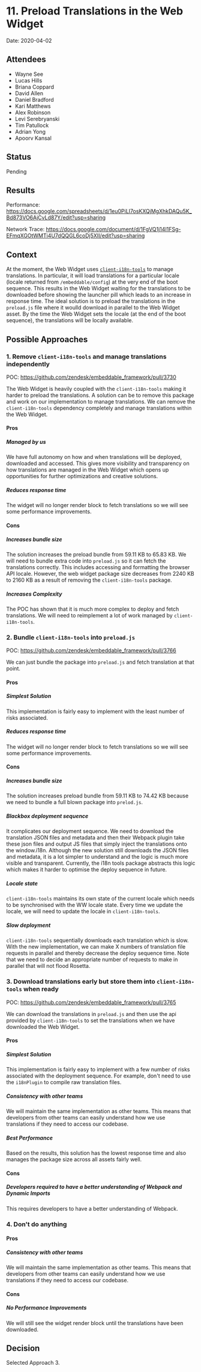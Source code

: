 # 11. Preload Translations in the Web Widget

Date: 2020-04-02

## Attendees

- Wayne See
- Lucas Hills
- Briana Coppard
- David Allen
- Daniel Bradford
- Kari Matthews
- Alex Robinson
- Levi Serebryanski
- Tim Patullock
- Adrian Yong
- Apoorv Kansal

## Status

Pending

## Results

Performance:
https://docs.google.com/spreadsheets/d/1eu0PiLI7osKXQjMgXhkDAQu5K_Bd873VO6AjCvLd87Y/edit?usp=sharing

Network Trace:
https://docs.google.com/document/d/1FgVQ1j14I1FSg-EFmqXGOtWMTi4U7dQQGL6coDj5XII/edit?usp=sharing

## Context

At the moment, the Web Widget uses [`client-i18n-tools`](https://github.com/zendesk/client-i18n-tools) to manage translations. In particular, it will load translations for a particular locale (locale returned from `/embeddable/config`) at the very end of the boot sequence. This results in the Web Widget waiting for the translations to be downloaded before showing the launcher pill which leads to an increase in response time. The ideal solution is to preload the translations in the `preload.js` file where it woulld download in parallel to the Web Widget asset. By the time the Web Widget sets the locale (at the end of the boot sequence), the translations will be locally available.

## Possible Approaches

### 1. Remove `client-i18n-tools` and manage translations independently

POC: https://github.com/zendesk/embeddable_framework/pull/3730

The Web Widget is heavily coupled with the `client-i18n-tools` making it harder to preload the translations. A solution can be to remove this package and work on our implementation to manage translations. We can remove the `client-i18n-tools` dependency completely and manage translations within the Web Widget.

#### Pros

##### Managed by us

We have full autonomy on how and when translations will be deployed, downloaded and accessed. This gives more visibility and transparency on how translations are managed in the Web Widget which opens up opportunities for further optimizations and creative solutions.

##### Reduces response time

The widget will no longer render block to fetch translations so we will see some performance improvements.

#### Cons

##### Increases bundle size

The solution increases the preload bundle from 59.11 KB to 65.83 KB. We will need to bundle extra code into `preload.js` so it can fetch the translations correctly. This includes accessing and formatting the browser API locale. However, the web widget package size decreases from 2240 KB to 2160 KB as a result of removing the `client-i18n-tools` package.

##### Increases Complexity

The POC has shown that it is much more complex to deploy and fetch translations. We will need to reimplement a lot of work managed by `client-i18n-tools`.

### 2. Bundle `client-i18n-tools` into `preload.js`

POC: https://github.com/zendesk/embeddable_framework/pull/3766

We can just bundle the package into `preload.js` and fetch translation at that point.

#### Pros

##### Simplest Solution

This implementation is fairly easy to implement with the least number of risks associated.

##### Reduces response time

The widget will no longer render block to fetch translations so we will see some performance improvements.

#### Cons

##### Increases bundle size

The solution increases preload bundle from 59.11 KB to 74.42 KB because we need to bundle a full blown package into `prelod.js`.

##### Blackbox deployment sequence

It complicates our deployment sequence. We need to download the translation JSON files and metadata and then their Webpack plugin take these json files and output JS files that simply inject the translations onto the window.i18n. Although the new solution still downloads the JSON files and metadata, it is a lot simpler to understand and the logic is much more visible and transparent. Currently, the i18n tools package abstracts this logic which makes it harder to optimise the deploy sequence in future.

##### Locale state

`client-i18n-tools` maintains its own state of the current locale which needs to be synchronised with the WW locale state. Every time we update the locale, we will need to update the locale in `client-i18n-tools`.

##### Slow deployment

`client-i18n-tools` sequentially downloads each translation which is slow. With the new implementation, we can make X numbers of translation file requests in parallel and thereby decrease the deploy sequence time. Note that we need to decide an appropriate number of requests to make in parallel that will not flood Rosetta.

### 3. Download translations early but store them into `client-i18n-tools` when ready

POC: https://github.com/zendesk/embeddable_framework/pull/3765

We can download the translations in `preload.js` and then use the api provided by `client-i18n-tools` to set the translations when we have downloaded the Web Widget.

#### Pros

##### Simplest Solution

This implementation is fairly easy to implement with a few number of risks associated with the deployment sequence. For example, don't need to use the `i18nPlugin` to compile raw translation files.

##### Consistency with other teams

We will maintain the same implementation as other teams. This means that developers from other teams can easily understand how we use translations if they need to access our codebase.

##### Best Performance

Based on the results, this solution has the lowest response time and also manages the package size across all assets fairly well.

#### Cons

##### Developers required to have a better understanding of Webpack and Dynamic Imports

This requires developers to have a better understanding of Webpack.

### 4. Don't do anything

#### Pros

##### Consistency with other teams

We will maintain the same implementation as other teams. This means that developers from other teams can easily understand how we use translations if they need to access our codebase.

#### Cons

##### No Performance Improvements

We will still see the widget render block until the translations have been downloaded.

## Decision

Selected Approach 3.
